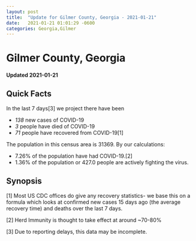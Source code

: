 ```yaml
---
layout: post
title:  "Update for Gilmer County, Georgia - 2021-01-21"
date:   2021-01-21 01:01:29 -0600
categories: Georgia,Gilmer
---
```


# Gilmer County, Georgia
#### Updated 2021-01-21

## Quick Facts

In the last 7 days[3] we project there have been
- *138* new cases of COVID-19
- *3* people have died of COVID-19
- *71* people have recovered from COVID-19[1]

The population in this census area is 31369. By our calculations:
- 7.26% of the population have had COVID-19.[2]
- 1.36% of the population or 427.0 people are actively fighting the virus.

## Synopsis




[1] Most US CDC offices do give any recovery statistics- we base this on a formula which looks at confirmed new cases
15 days ago (the average recovery time) and deaths over the last 7 days.

[2] Herd Immunity is thought to take effect at around ~70-80%

[3] Due to reporting delays, this data may be incomplete.
 
    